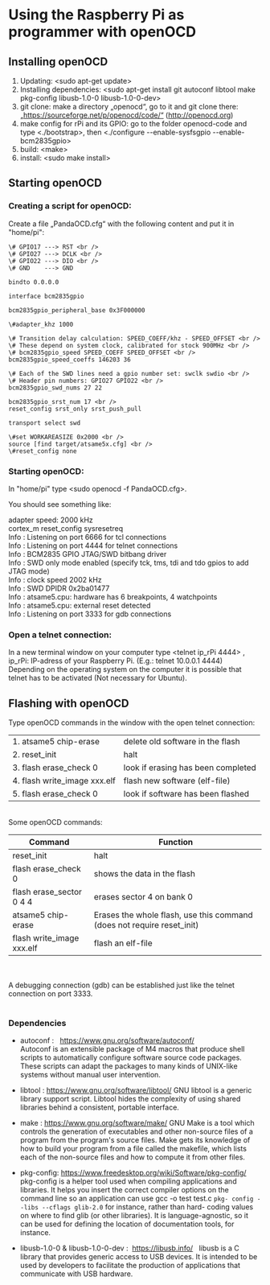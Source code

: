 # Using the Raspberry Pi as programmer with openOCD

## Installing openOCD 

1) Updating:  \<sudo apt-get update>
2) Installing dependencies:  \<sudo apt-get install git autoconf libtool make pkg-config libusb-1.0-0 libusb-1.0-0-dev>
3) git clone:  make a directory „openocd“, go to it and git clone there: „https://sourceforge.net/p/openocd/code/“ (http://openocd.org)
4) make config for rPi and its GPIO:  go to the folder openocd-code and type \<./bootstrap>, then \<./configure --enable-sysfsgpio --enable-bcm2835gpio>
5) build:  \<make>
6) install:  \<sudo make install>


## Starting openOCD

### Creating a script for openOCD:  

Create a file „PandaOCD.cfg“ with the following content and put it in "home/pi":
   

	\# GPIO17 ---> RST <br />
	\# GPIO27 ---> DCLK <br />
	\# GPIO22 ---> DIO <br />
	\# GND    ---> GND
	
	bindto 0.0.0.0
	
	interface bcm2835gpio
	
	bcm2835gpio_peripheral_base 0x3F000000
	
	\#adapter_khz 1000
	
	\# Transition delay calculation: SPEED_COEFF/khz - SPEED_OFFSET <br />
	\# These depend on system clock, calibrated for stock 900MHz <br />
	\# bcm2835gpio_speed SPEED_COEFF SPEED_OFFSET <br />
	bcm2835gpio_speed_coeffs 146203 36
	
	\# Each of the SWD lines need a gpio number set: swclk swdio <br />
	\# Header pin numbers: GPIO27 GPIO22 <br />
	bcm2835gpio_swd_nums 27 22
	
	bcm2835gpio_srst_num 17 <br />
	reset_config srst_only srst_push_pull
	
	transport select swd
	
	\#set WORKAREASIZE 0x2000 <br />
	source [find target/atsame5x.cfg] <br />
	\#reset_config none
	
	
### Starting openOCD:  

In "home/pi" type \<sudo openocd -f PandaOCD.cfg>.

You should see something like:

 adapter speed: 2000 kHz <br />
 cortex_m reset_config sysresetreq <br />
 Info : Listening on port 6666 for tcl connections <br />
 Info : Listening on port 4444 for telnet connections <br />
 Info : BCM2835 GPIO JTAG/SWD bitbang driver <br />
 Info : SWD only mode enabled (specify tck, tms, tdi and tdo gpios to add JTAG mode) <br />
 Info : clock speed 2002 kHz <br />
 Info : SWD DPIDR 0x2ba01477 <br />
 Info : atsame5.cpu: hardware has 6 breakpoints, 4 watchpoints <br />
 Info : atsame5.cpu: external reset detected <br />
 Info : Listening on port 3333 for gdb connections 

### Open a telnet connection:  

In a new terminal window on your computer type \<telnet ip_rPi 4444> , ip_rPi: IP-adress of your Raspberry Pi. (E.g.: telnet 10.0.0.1 4444) <br />
Depending on the operating system on the computer it is possible that telnet has to be activated (Not necessary for Ubuntu).

## Flashing with openOCD  

Type openOCD commands in the window with the open telnet connection:

|                              |                                     | 
|----------------------------- |  -----------------------------------|                       
|1. atsame5 chip-erase	       |   delete old software in the flash |
|2. reset_init	               |   halt                             |
|3. flash erase_check 0	       |   look if erasing has been completed |
|4. flash write_image xxx.elf  |   flash new software (elf-file)      |
|5. flash erase_check 0	       |   look if software has been flashed

<br />
Some openOCD commands: 
<br />

Command                            |  Function
---------------------------------- | ---------------------------------------------
reset_init                         |  halt
flash erase_check 0                |  shows the data in the flash
flash erase_sector 0 4 4           |  erases sector 4 on bank 0
atsame5 chip-erase                 |  Erases the whole flash, use this command (does not require reset_init)
flash write_image xxx.elf          |  flash an elf-file


<br />
<br />
A debugging connection (gdb) can be established just like the telnet connection on port 3333. 

<br />
<br />

### Dependencies

- autoconf :  	https://www.gnu.org/software/autoconf/  
	Autoconf is an extensible package of M4 macros that produce shell 	scripts to automatically configure software source code packages. 	These scripts can adapt the packages to many kinds of UNIX-like 	systems without manual user intervention.

- libtool :
	https://www.gnu.org/software/libtool/ 
	GNU libtool is a generic library support script. Libtool hides the 	complexity of using shared libraries behind a consistent, portable 	interface. 
	
- make :
	https://www.gnu.org/software/make/ 
	GNU Make is a tool which controls the generation of executables 	and other non-source files of a program from the program's source 	files. Make gets its knowledge of how to build your program from a 	file called the makefile, which lists each of the non-source files and 	how to compute it from other files.  
  
 - pkg-config: 
	https://www.freedesktop.org/wiki/Software/pkg-config/  	pkg-config is a helper tool used when compiling applications and 	libraries. It helps you insert the correct compiler options on the 	command line so an application can use gcc -o test test.c `pkg-	config --libs --cflags glib-2.0` for instance, rather than hard-	coding values on where to find glib (or other libraries). It is 	language-agnostic, so it can be used for defining the location of 	documentation tools, for instance. 
  
- libusb-1.0-0 & libusb-1.0-0-dev : 	https://libusb.info/  	libusb is a C library that provides generic access to USB devices. It 	is intended to be used by developers to facilitate the production of 	applications that communicate with USB hardware.
